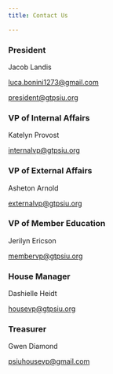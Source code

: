 ```yaml
---
title: Contact Us

---
```

### President

Jacob Landis

[luca.bonini1273@gmail.com](mailto:luca.bonini1273@gmail.com)

[president@gtpsiu.org](president@gtpsiu.org)

### VP of Internal Affairs

Katelyn Provost

[internalvp@gtpsiu.org](mailto:internalvp@gtpsiu.org)

### VP of External Affairs

Asheton Arnold

[externalvp@gtpsiu.org](mailto:mailto:externalvp@gtpsiu.org)

### VP of Member Education

Jerilyn Ericson

[membervp@gtpsiu.org](mailto:membervp@gtpsiu.org)

### House Manager

Dashielle Heidt

[housevp@gtpsiu.org](mailto:housevp@gtpsiu.org)

### Treasurer

Gwen Diamond

[psiuhousevp@gmail.com](mailto:psiuhousevp@gmail.com)